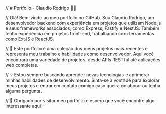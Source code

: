 // # Portfolio - Claudio Rodrigo 👨‍💻

// Olá! Bem-vindo ao meu portfolio no GitHub. Sou Claudio Rodrigo, um desenvolvedor backend com experiência em projetos que utilizam Node.js e seus frameworks associados, como Express, Fastify e NestJS. Também tenho experiência em projetos front-end, trabalhando com ferramentas como ExtJS e ReactJS.

// 🚀 Este portfolio é uma coleção dos meus projetos mais recentes e representa meu trabalho e habilidades como desenvolvedor. Aqui você encontrará uma variedade de projetos, desde APIs RESTful até aplicações web completas.

// 💡 Estou sempre buscando aprender novas tecnologias e aprimorar minhas habilidades de desenvolvimento. Sinta-se à vontade para explorar meus projetos e entrar em contato comigo caso queira colaborar ou tenha alguma pergunta.

// 🙌 Obrigado por visitar meu portfolio e espero que você encontre algo interessante aqui!